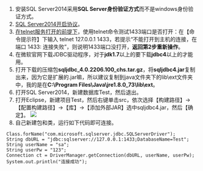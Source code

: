  1. 安装SQL Server2014采用**SQL Server身份验证方式**而不是windows身份验证方式。
 2. [SQL Server2014开启协议](https://github.com/poluner/blog/blob/master/java/SQL%20Server2014%E5%A6%82%E4%BD%95%E6%89%93%E5%BC%80%E5%8D%8F%E8%AE%AE.md)。
 3. [在telnet服务打开的前提下](https://github.com/poluner/blog/blob/master/java/Windows%E5%A6%82%E4%BD%95%E5%BC%80%E5%90%AFtelnet%E6%9C%8D%E5%8A%A1.md)，使用telnet命令测试1433端口是否打开：在【命令提示符】下输入 telnet 127.0.0.1 1433，若提示“不能打开到主机的连接，在端口 1433: 连接失败”，则说明1433端口没打开，**返回第2步重新操作**。
 4. 在微软官网下载JDBC驱动程序，对于**jdk1.7**以上的要下载**jdbc4**以上的才能用。
 5. 打开下载的压缩包**sqljdbc_4.0.2206.100_chs.tar.gz**，将**sqljdbc4.jar**复制出来，因为它是扩展的.jar嘛，所以建议复制到java文件夹下的lib\ext文件夹中，我的是在**C:\Program Files\Java\jre1.8.0_73\lib\ext**。
 6. 打开SQL Server2014，新建数据库Test，然后退出。
 7. 打开Eclipse，新建项目Test，然后右键单击src，依次选择【构建路径】->【配置构建路径】->【库】->【添加外部JAR】选中sqljdbc4.jar，然后【确定】。
![](http://img.blog.csdn.net/20160514113026851)
 8. 自己新建包和类，运行如下代码即可连接。
 

```
Class.forName("com.microsoft.sqlserver.jdbc.SQLServerDriver");
String dbURL = "jdbc:sqlserver://127.0.0.1:1433;DatabaseName=Test";
String userName = "sa";
String userPw = "123";
Connection ct = DriverManager.getConnection(dbURL, userName, userPw);
System.out.println("连接成功");
```
